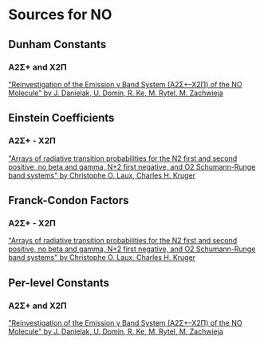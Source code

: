 # Sources for NO

## Dunham Constants

### A2Σ+ and X2Π

["Reinvestigation of the Emission γ Band System (A2Σ+–X2Π) of the NO Molecule" by J. Danielak, U. Domin, R. Ke, M. Rytel, M. Zachwieja](https://doi.org/10.1006/jmsp.1996.7181)

## Einstein Coefficients

### A2Σ+ - X2Π

["Arrays of radiative transition probabilities for the N2 first and second positive, no beta and gamma, N+2 first negative, and O2 Schumann-Runge band systems" by Christophe O. Laux, Charles H. Kruger](https://doi.org/10.1016/0022-4073(92)90003-M)

## Franck-Condon Factors

### A2Σ+ - X2Π

["Arrays of radiative transition probabilities for the N2 first and second positive, no beta and gamma, N+2 first negative, and O2 Schumann-Runge band systems" by Christophe O. Laux, Charles H. Kruger](https://doi.org/10.1016/0022-4073(92)90003-M)

## Per-level Constants

### A2Σ+ and X2Π

["Reinvestigation of the Emission γ Band System (A2Σ+–X2Π) of the NO Molecule" by J. Danielak, U. Domin, R. Ke, M. Rytel, M. Zachwieja](https://doi.org/10.1006/jmsp.1996.7181)
